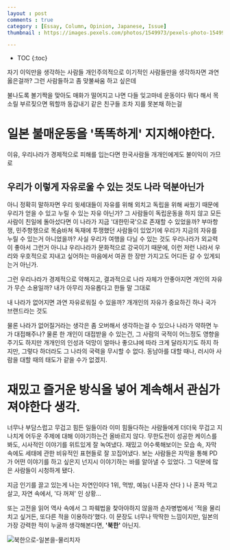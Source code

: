 ```yaml
---
layout : post
comments : true
category : [Essay, Column, Opinion, Japanese, Issue]
thumbnail : https://images.pexels.com/photos/1549973/pexels-photo-1549973.jpeg?auto=compress&cs=tinysrgb&dpr=2&h=650&w=940

---
```

* TOC
{:toc}

자기 이익만을 생각하는 사람들
개인주의적으로 이기적인 사람들만을 생각하자면
과연 옳은걸까?
그런 사람들하고 좀 맞불싸움 하고 싶은데


불나도록 볼기짝을 맞아도
매화가 떨어지고 나면 다들 잊고마네
운동이다 뭐다 해서 목소릴 부르짖으면 뭐할까
동갑내기 같은 친구들 조차 지를 못본채 하는걸


# 일본 불매운동을 '똑똑하게' 지지해야한다.
이유, 우리나라가 경제적으로 피해를 입는다면 한국사람들 개개인에게도 
불이익이 가므로

## 우리가 이렇게 자유로울 수 있는 것도 나라 덕분아닌가
아니 정확히 말하자면
우리 윗세대들이 자유를 위해 외치고
독립을 위해 싸웠기 때문에
우리가 얻을 수 있고 누릴 수 있는 자유 아닌가?
그 사람들이 독립운동을 하지 않고
모든 사람이 친일에 돌아섰다면
이 나라가 지금 '대한민국'으로 존재할 수 있었을까?
부마항쟁, 민주항쟁으로 목숨바쳐 독재에 투쟁했던 사람들이 있었기에
우리가 지금의 자유를 누릴 수 있는거 아니었을까?
사실 우리가 여행을 다닐 수 있는 것도
우리나라가 외교력이 좋아서 그런거 아니냐
우리나라가 문화적으로 강국이기 때문에, 
이런 저런 나라서 우리와 우호적으로 지내고 싶어하는 마음에서
여권 한 장만 가지고도 어디든 갈 수 있게되는거 아닌가.

그런 우리나라가 경제적으로 약해지고,
결과적으로 나라 자체가 안좋아지면
개인의 자유가 무슨 소용일까?
내가 아무리 자유롭다고 한들
말 그대로 

내 나라가 없어지면 과연 자유로워질 수 있을까?
개개인의 자유가 중요하긴 하나
국가 브랜드라는 것도


물론 나라가 없어질거라는 생각은 좀 오버해서 생각하는걸 수 있으나
나라가 약하면 누가 대접해주나?
물론 한 개인이 대접받을 수 있는건,
그 사람의 국적이 어느정도 영향을 주기도 하지만
개개인의 인성과 덕망이 얼마나 좋으냐에 따라 크게 달라지기도 하지
하지만, 그렇다 하더라도 그 나라의 국력을 무시할 수 없다.
동남아를 대할 때나, 러시아 사람을 대할 때의 태도가 같을 수가 없겠지.

# 재밌고 즐거운 방식을 넣어 계속해서 관심가져야한다 생각.

너무나 부담스럽고 무겁고 힘든 일들이라
이미 힘들다하는 사람들에게 더더욱 무겁고 지나치게 어두운 주제에 대해 이야기하는건 올바르지 않다.
무한도전이 성공한 케이스를 봐도,
시사적인 이야기를 위트있게 잘 녹여냈다.
재밌고 어수룩해보이는 모습 속, 자막 속에도
세태에 관한 비유적인 표현들로 잘 꼬집어냈다.
보는 사람들은 자막을 통해 PD가 어떤 이야기를 하고 싶은지
넌지시 이야기하는 바를 알아낼 수 있었다.
그 덕분에 많은 사람들이 시청하게 됐다.

지금 인기를 끌고 있는게 나는 자연인이다 1위, 먹방, 예능( 나혼자 산다 )
나 혼자 먹고 살고, 자연 속에서, '다 꺼져' 인 상황...

또는 고전을 읽어
역사 속에서 그 파훼법을 찾아야하지 않을까
손자병법에서 '적을 물리치고 싶거든, 또다른 적을 이용하라'했다.
이 문장도 너무나 딱딱한 느낌이지만,
일본의 가장 강력한 적이 누굴까 생각해본다면,
**'북한'** 아닌지.


![북한으로-일본을-물리치자](http://www.jayoo.co.kr/news/photo/201906/7490_13613_381.png)

